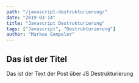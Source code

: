 ```yaml
---
path: "/javascript-destrukturierung/"
date: "2019-03-14"
title: "Javascript Destrukturierung"
tags: ["Javascript", "Destrukturierung"]
author: "Markus Gempeler"
---
```

## Das ist der Titel ##
Das ist der Text der Post über JS Destrukturierung